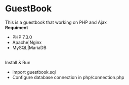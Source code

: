 # GuestBook
This is a guestbook that working on PHP and Ajax
<br>
<b>Requiment</b>
<ul>
  <li>PHP  7.3.0</li>
  <li>Apache|Nginx</li>
  <li>MySQL|MariaDB</li>
</ul>
<br>
Install & Run
<ul>
  <li>import guestbook.sql</li>
  <li>Configure database connection in php/connection.php</li>
</ul>
